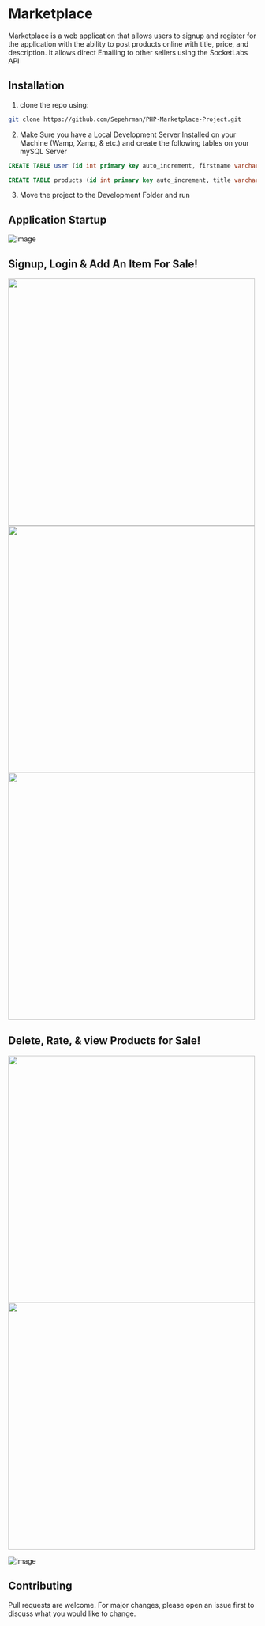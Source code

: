 # Marketplace
Marketplace is a web application that allows users to signup and register for the application with the ability to post products online with title, price, and description.
It allows direct Emailing to other sellers using the SocketLabs API

## Installation

1. clone the repo using:
```bash
git clone https://github.com/Sepehrman/PHP-Marketplace-Project.git
```

2. Make Sure you have a Local Development Server Installed on your Machine (Wamp, Xamp, & etc.) and create the following tables on your mySQL Server
```SQL
CREATE TABLE user (id int primary key auto_increment, firstname varchar(255), lastname varchar(255), email varchar(255), password varchar(255), pinned LONGTEXT, downvotes LONGTEXT);

CREATE TABLE products (id int primary key auto_increment, title varchar(255), price decimal(6,2), description MEDIUMTEXT, picture varchar(255), author varchar(255), author_email varchar(255), downvotes_count int, time_added varchar(255));

```


3. Move the project to the Development Folder and run

## Application Startup

![image](https://user-images.githubusercontent.com/59620701/137554616-924e7eae-59b2-429c-9d0f-05d3226788ec.png)

## Signup, Login & Add An Item For Sale!

<p float="left">
  <img src="https://user-images.githubusercontent.com/59620701/137555057-722868a3-db36-40c3-81ca-be9de0900e44.png" width="500" />
  <img src="https://user-images.githubusercontent.com/59620701/137555315-b17be1e3-956c-4ef6-89d9-11d1b1224d84.png" width="500" /> 
  <img src="https://user-images.githubusercontent.com/59620701/137558424-ddf1fddf-1be6-4275-8afc-9542c73d1d69.png" width="500" />
</p>


## Delete, Rate, & view Products for Sale!
<p float="left">
  <img src="https://user-images.githubusercontent.com/59620701/137558518-2f384401-020f-4f57-825e-422105e58827.png" width="500"/>
  <img src="https://user-images.githubusercontent.com/59620701/137558612-dbe9e243-ade3-46a4-a0f0-3c46f10a7cd2.png" width="500"/>
</p>


![image](https://user-images.githubusercontent.com/59620701/137558250-f8e1c869-750c-4daf-84ee-ad874bac6358.png)







## Contributing
Pull requests are welcome. For major changes, please open an issue first to discuss what you would like to change.

